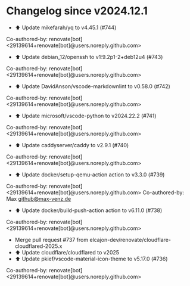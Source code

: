 # Changelog since v2024.12.1
- ⬆️ Update mikefarah/yq to v4.45.1 (#744)

Co-authored-by: renovate[bot] <29139614+renovate[bot]@users.noreply.github.com> 
- ⬆️ Update debian_12/openssh to v1:9.2p1-2+deb12u4 (#743)

Co-authored-by: renovate[bot] <29139614+renovate[bot]@users.noreply.github.com> 
- ⬆️ Update DavidAnson/vscode-markdownlint to v0.58.0 (#742)

Co-authored-by: renovate[bot] <29139614+renovate[bot]@users.noreply.github.com> 
- ⬆️ Update microsoft/vscode-python to v2024.22.2 (#741)

Co-authored-by: renovate[bot] <29139614+renovate[bot]@users.noreply.github.com> 
- ⬆️ Update caddyserver/caddy to v2.9.1 (#740)

Co-authored-by: renovate[bot] <29139614+renovate[bot]@users.noreply.github.com> 
- ⬆️ Update docker/setup-qemu-action action to v3.3.0 (#739)

Co-authored-by: renovate[bot] <29139614+renovate[bot]@users.noreply.github.com>
Co-authored-by: Max <github@max-venz.de> 
- ⬆️ Update docker/build-push-action action to v6.11.0 (#738)

Co-authored-by: renovate[bot] <29139614+renovate[bot]@users.noreply.github.com> 
- Merge pull request #737 from elcajon-dev/renovate/cloudflare-cloudflared-2025.x 
- ⬆️ Update cloudflare/cloudflared to v2025 
- ⬆️ Update pkief/vscode-material-icon-theme to v5.17.0 (#736)

Co-authored-by: renovate[bot] <29139614+renovate[bot]@users.noreply.github.com> 
